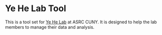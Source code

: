 # Ye He Lab Tool

This is a tool set for [Ye He Lab](https://yehelab.org/) at ASRC CUNY. It is designed to help the lab members to manage their data and analysis.
